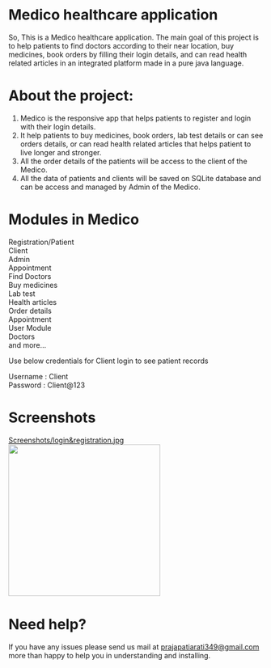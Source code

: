 
# Medico healthcare application
So, This is a Medico healthcare application. The main goal of this project is to help patients to find doctors according to their near location, buy medicines, book orders by filling their login details, and can read health related articles in an integrated platform made in a pure java language. 

# About the project:
1. Medico is the responsive app that helps patients to register and login with their login details.
2. It help patients to buy medicines, book orders, lab test details or can see orders details, or can read health related articles that helps patient to live longer and stronger.
3. All the order details of the patients will be access to the client of the Medico.
4. All the data of patients and clients will be saved on SQLite database and can be access and managed by Admin of the Medico.


# Modules in Medico 
Registration/Patient\
Client\
Admin\
Appointment\
Find Doctors\
Buy medicines\
Lab test\
Health articles\
Order details\
Appointment\
User Module\
Doctors\
and more...

Use below credentials for Client login to see patient records


   Username  : Client\
   Password  : Client@123

# Screenshots 
[Screenshots/login&registration.jpg](https://github.com/AratiPrajapati81/Medico-Healthcare-Application/blob/b02be4841e08a953abb94425ce647db6fb01c222/Screenshots/login%26registration.jpg)
<img src="images/app_screenshot.png" width="300"/>


# Need help?
If you have any issues please send us mail at prajapatiarati349@gmail.com more than happy to help you in understanding and installing.

